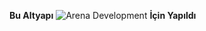 **Bu Altyapı** ![Arena Development](https://user-images.githubusercontent.com/69751083/174117501-027972b2-31da-4506-9797-84085b79d4d7.png) **İçin Yapıldı**

